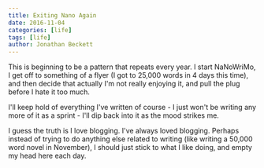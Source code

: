 ```yaml
---
title: Exiting Nano Again
date: 2016-11-04
categories: [life]
tags: [life]
author: Jonathan Beckett
---
```


This is beginning to be a pattern that repeats every year. I start NaNoWriMo, I get off to something of a flyer (I got to 25,000 words in 4 days this time), and then decide that actually I'm not really enjoying it, and pull the plug before I hate it too much.

I'll keep hold of everything I've written of course - I just won't be writing any more of it as a sprint - I'll dip back into it as the mood strikes me.

I guess the truth is I love blogging. I've always loved blogging. Perhaps instead of trying to do anything else related to writing (like writing a 50,000 word novel in November), I should just stick to what I like doing, and empty my head here each day.
